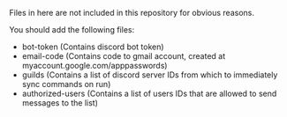 Files in here are not included in this repository for obvious reasons.

You should add the following files:
 - bot-token (Contains discord bot token)
 - email-code (Contains code to gmail account, created at myaccount.google.com/apppasswords)
 - guilds (Contains a list of discord server IDs from which to immediately sync commands on run)
 - authorized-users (Contains a list of users IDs that are allowed to send messages to the list)
